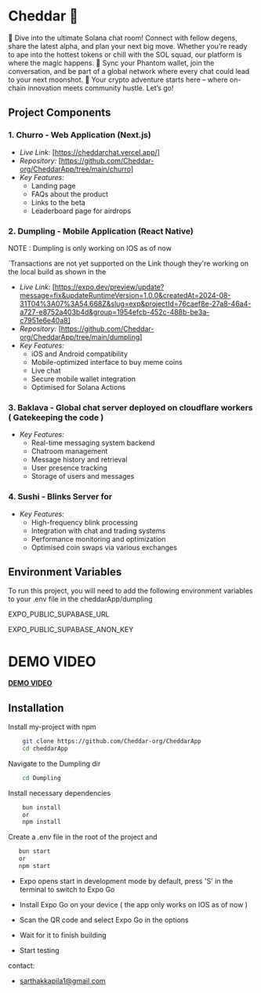 # Cheddar 🧀



🚀 Dive into the ultimate Solana chat room! Connect with fellow degens, share the latest alpha, and plan your next big move. Whether you’re ready to ape into the hottest tokens or chill with the SOL squad, our platform is where the magic happens. 🔗 Sync your Phantom wallet, join the conversation, and be part of a global network where every chat could lead to your next moonshot. 🌟 Your crypto adventure starts here – where on-chain innovation meets community hustle. Let’s go!
## Project Components

### 1. Churro - Web Application (Next.js)
- *Live Link:* [https://cheddarchat.vercel.app/]
- *Repository:* [https://github.com/Cheddar-org/CheddarApp/tree/main/churro]
- *Key Features:*
    - Landing page
    - FAQs about the product 
    - Links to the beta
    - Leaderboard page for airdrops

### 2. Dumpling - Mobile Application (React Native)
NOTE : Dumpling is only working on IOS as of now

`Transactions are not yet supported on the Link though they're working on the local build as shown in the 
- *Live Link:* [https://expo.dev/preview/update?message=fix&updateRuntimeVersion=1.0.0&createdAt=2024-08-31T04%3A07%3A54.668Z&slug=exp&projectId=76caef8e-27a8-46a4-a727-e8752a403b4d&group=1954efcb-452c-488b-be3a-c7951e6e40a8]
- *Repository:* [https://github.com/Cheddar-org/CheddarApp/tree/main/dumpling]
- *Key Features:*
  - iOS and Android compatibility
  - Mobile-optimized interface to buy meme coins
  - Live chat
  - Secure mobile wallet integration
  - Optimised for Solana Actions

### 3. Baklava - Global chat server deployed on cloudflare workers ( Gatekeeping the code )
- *Key Features:*
  - Real-time messaging system backend
  - Chatroom management
  - Message history and retrieval
  - User presence tracking
  - Storage of users and messages

### 4. Sushi - Blinks Server for 
- *Key Features:*
  - High-frequency blink processing
  - Integration with chat and trading systems
  - Performance monitoring and optimization
  - Optimised coin swaps via various exchanges

## Environment Variables

To run this project, you will need to add the following environment variables to your .env file in the cheddarApp/dumpling

EXPO_PUBLIC_SUPABASE_URL

EXPO_PUBLIC_SUPABASE_ANON_KEY


# DEMO VIDEO
[**DEMO VIDEO**](https://www.youtube.com/watch?v=oKR2wzRZCkE)




## Installation

Install my-project with npm

```bash
    git clone https://github.com/Cheddar-org/CheddarApp
    cd cheddarApp
```

Navigate to the Dumpling dir
```bash
    cd Dumpling
```
Install necessary dependencies
```bash
    bun install
    or
    npm install
```

Create a .env file in the root of the project and 

```bash
   bun start
   or
   npm start
```

- Expo opens start in development mode by default, press 'S' in the terminal to switch to Expo Go

- Install Expo Go on your device ( the app only works on IOS as of now ) 

- Scan the QR code and select Expo Go in the options

- Wait for it to finish building

- Start testing


contact: 
- sarthakkapila1@gmail.com
